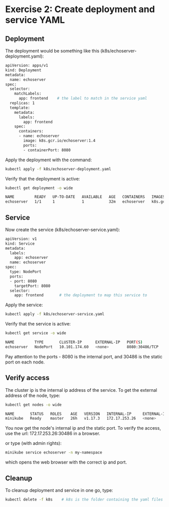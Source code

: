# Exercise 2: Create deployment and service YAML

## Deployment
The deployment would be something like this (k8s/echoserver-deployment.yaml):

```bash
apiVersion: apps/v1
kind: Deployment
metadata:
  name: echoserver
spec:
  selector:
    matchLabels:
      app: frontend    # the label to match in the service yaml
  replicas: 1
  template:
    metadata:
      labels:
        app: frontend
    spec:
      containers:
      - name: echoserver
        image: k8s.gcr.io/echoserver:1.4
        ports:
        - containerPort: 8080
```

Apply the deployment with the command:

```bash
kubectl apply -f k8s/echoserver-deployment.yaml
```

Verify that the deployment is active:
```bash
kubectl get deployment -o wide

NAME         READY   UP-TO-DATE   AVAILABLE   AGE   CONTAINERS   IMAGES                      SELECTOR
echoserver   1/1     1            1           32m   echoserver   k8s.gcr.io/echoserver:1.4   app=frontend
```

## Service

Now create the service (k8s/echoserver-service.yaml):

```bash
apiVersion: v1
kind: Service
metadata:
  labels:
    app: echoserver
  name: echoserver
spec:
  type: NodePort
  ports:
  - port: 8080
    targetPort: 8080
  selector:
    app: frontend       # the deployment to map this service to
```

Apply the service:

```bash
kubectl apply -f k8s/echoserver-service.yaml
```

Verify that the service is active:
```bash
kubectl get service -o wide

NAME         TYPE       CLUSTER-IP      EXTERNAL-IP   PORT(S)
echoserver   NodePort   10.101.174.60   <none>        8080:30486/TCP
```
Pay attention to the ports - 8080 is the internal port, and 30486 is the static port on each node.

## Verify access

The cluster ip is the internal ip address of the service. To get the external address of the node, type:
```bash
kubectl get nodes -o wide

NAME       STATUS   ROLES    AGE   VERSION   INTERNAL-IP     EXTERNAL-IP
minikube   Ready    master   26h   v1.17.3   172.17.253.26   <none>
```
You now get the node's internal ip and the static port. To verify the access, use the url: 172.17.253.26:30486 in a browser.

or type (with admin rights):
```bash
minikube service echoserver -n my-namespace
```
which opens the web browser with the correct ip and port.

## Cleanup

To cleanup deployment and service in one go, type:
```bash
kubectl delete -f k8s    # k8s is the folder containing the yaml files
```
